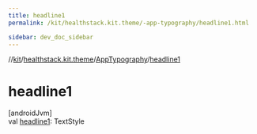```yaml
---
title: headline1
permalink: /kit/healthstack.kit.theme/-app-typography/headline1.html

sidebar: dev_doc_sidebar
---
```

//[kit](../../../index.html)/[healthstack.kit.theme](../index.html)/[AppTypography](index.html)/[headline1](headline1.html)



# headline1



[androidJvm]\
val [headline1](headline1.html): TextStyle




